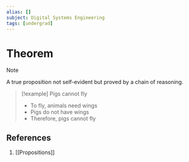 ```yaml
---
alias: []
subject: Digital Systems Engineering
tags: [undergrad]
---
```

# Theorem

> [!note]
> A true proposition not self-evident but proved by a chain of reasoning.

> [!example] 
> Pigs cannot fly
> - To fly, animals need wings
> - Pigs do not have wings
> - Therefore, pigs cannot fly

## References
1. [[Propositions]]